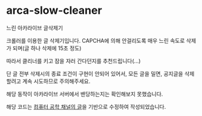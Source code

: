 # arca-slow-cleaner
느린 아카라이브 글삭제기

크롤러를 이용한 글 삭제기입니다. CAPCHA에 의해 안걸리도록 매우 느린 속도로 삭제가 되며(글 하나 삭제에 15초 정도)

따라서 클리너를 키고 잠을 자러 간다던지를 추천드립니다(...)

단 글 전부 삭제시의 종료 조건이 구현이 안되어 있어서, 모든 글을 밀면, 공지글을 삭제할려고 계속 시도하므로 주의해주세요.

해당 동작이 아카라이브 서버에서 밴당하는지는 확인해보지 못했습니다.

해당 코드는 [컴퓨터 공학 채널의 글](https://arca.live/b/programmers/42355472?p=1)을 기반으로 수정하여 작성되었습니다.

